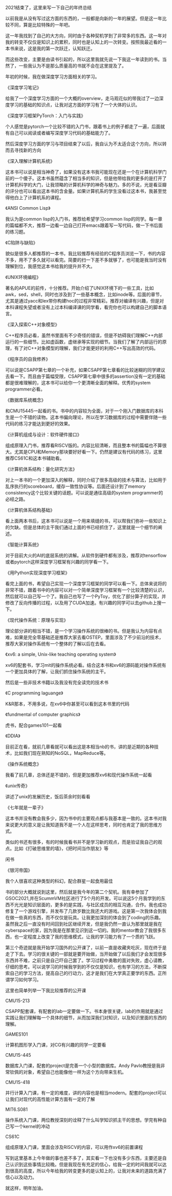2021结束了，这里来写一下自己的年终总结

以前我是从没有写过这方面的东西的，一般都是向新的一年的展望。但是这一年比较不同，算是比较特殊的一年吧。

这一年我找到了自己的大方向，同时由于各种契机学到了非常多的东西。这一年对我的转变不仅仅是知识上的累积，同时也是认知上的一次转变。按照我最近看的一本书来说，这是我的第一次跃迁，认知跃迁。

而这些改变，主要是由读书引起的，所以这里我就先说一下我这一年读到的书。当然了，一些我认为不是那么质量高的书就不会在这里提及了。

年初的时候，我在做深度学习方面相关的学习。

《深度学习笔记》

给我了一个深度学习方面的一个大概的overview，走马观花似的带我过了一边深度学习的基础的知识点，让我对这方面的学习有了一个大体的认识。

《深度学习框架PyTorch：入门与实践》

个人感觉是pytorch一个比较不错的入门书，跟着书上的例子都走了一遍，后面就有自己可以阅读或者编写深度学习代码的基础能力了。

然后深度学习方面的学习与项目结束了以后，我自认为不太适合这个方向，所以转而去寻找新的方向

《深入理解计算机系统》

这本书可以说是相当神奇了，如果没有这本书我可能现在还是一个在计算机科学门前的一个傻子。这本书虽然蕴含了相当多的知识，但是他带给我的更多的是打开了计算机科学的大门，让我领略的计算机科学的神奇与魅力。多的不说，光是看豆瓣的评分也可以看出这本书的含金量。如果计算机系的学生没看过这本书，我甚至觉得他白上了计算机系的课程。

《ANSI Common Lisp》

我认为是common lisp的入门书，推荐给希望学习common lisp的同学。每一章的篇幅都不大，推荐一边看一边自己打开emacs跟着写一写代码，做一下书后面的练习题。

《C陷阱与缺陷》

貌似是很多人都推荐的一本书，我比较推荐有经验的C程序员浏览一下，书的内容不多，用不了多久就可以看完。简要的扫一下差不多就够了，也可能是我当时没有理解到位，我感觉这本书给我的提升并不大。

《UNIX环境编程》

著名的APUE的前传，十分推荐。开始介绍了UNIX环境下的一些工具，比如awk，sed，shell，同时也涉及到了一些基本概念，比如inode等。后面的章节，尤其是通过yacc和lex带你构建hoc的过程非常精彩。推荐对编译有兴趣，但是对本科课程失望或者没有上过本科编译课的同学看，看完你也可以构建自己的脚本语言。

《深入探索C++对象模型》

C++程序员必看，虽然书里面有不少奇怪的错误，但是不妨碍我们理解C++内部运行的一些细节。比如虚函数，虚继承等实现的细节。当我们了解了内部运行的原理，有了对C++对象模型的理解，我们才能更好的利用C++写出高效的代码。

《程序员的自我修养》

可以说是CSAPP第七章的一个补充，如果CSAPP第七章看的比较迷糊的同学建议去看一下。而且由于篇幅受限，CSAPP第七章中很多的assertion没有一定的基础都是很难理解的，这本书可以给你一个更清晰全面的解释。优秀的system programmer必看。

《数据库系统概念》

和CMU15445一起看的书。书中的内容较为全面，对于一个刚入门数据库的本科生是一个不错的读物。这本书偏向理论，所以在学习数据库的过程中需要伴随一些代码的练习才能达到更好的效果。

《计算机组成与设计：软件硬件接口》

组成原理入门书，推荐看RISCV版的。内容比较清晰，而且整本书的篇幅也不算很大。尤其是CPU和Memory那块要好好看一下。仍然是建议有代码的练习，这里推荐CS61C和这本书辅助看。

《计算机体系结构：量化研究方法》

对上一本书的一个更加深入的解释，同时介绍了很多高级的技术与算法，比如用于乱序执行的scoreboard，缓存一致性协议等。后面还设计到了memory consistency这个比较关键的话题。可以说是通往高级的system programmer的必经之路。

《计算机体系结构基础》

看上面两本书后，这本书可以说是一个用来填缝的书，可以帮我们弥补一些知识上的欠缺。但是总体的主干我们通过上面的书已经抓住了，这里就是一个细节的阐述。

《智能计算系统》

对于目前大火的AI的底层系统的讲解。从软件到硬件都有涉及，推荐对tensorflow或者pytorch这样深度学习框架有兴趣的同学看一下。

《用Python实现深度学习框架》

看完上面的书，希望自己实现一个深度学习框架的同学可以看一下。总体来说将的非常不错，跟着书中的内容可以对一个简单深度学习框架有一个比较清楚的认识，然后就可以自己写一个了。我自己也写了一个PyToy，优化了部分算子的实现，并修改了反向传播的过程，以及用了CUDA加速。有兴趣的同学可以去github上搜一下。

《现代操作系统：原理与实现》

理论部分讲的相当不错，是一个学习操作系统的很棒的书。但是我认为内容有点难，如果是完全零基础还是推荐大家去看OSTEP。里面涉及了不少前沿的技术，推荐大家对操作系统有一个整体的了解以后在去看。

《xv6: a simple, Unix-like teaching operating system》

xv6的配套书，学习mit的操作系统必看。结合这本书和xv6的源码能对操作系统有一个更加具体的了解，让我们抓住操作系统的主干。

然后是一些非技术书籍以及我没有完全读完的技术书

《C programming laguange》

K&R那本，不用多说，在xv6中你甚至可以看到这本书里的代码

《fundmental of computer graphics》

虎书，配合games101一起看

《DDIA》

目前正在看，就前几章看就可以看出这是本相当nb的书，讲的是近期的各种技术，比如我们现在熟知的NoSQL，MapReduce等。

《操作系统概念》

我看了前几章，总体还是不错的，但是更加推荐xv6和现代操作系统一起看

《unix传奇》

讲述了unix的发展历史，饭后茶余时刻看看

《七年就是一辈子》

这本书并没有教会我多少，因为书中的主要观点都与我基本是一致的。这本书对我来说更大的意义是让我知道我不是一个人在这样思考，同时也肯定了我的思维方式。

类似的书还有很多，有的时候我看书并不是学习新的观点，而是验证我自己的观点。比如《打破思维里的墙》，《把时间当作朋友》等

闲书

《银河帝国》

我个人很喜欢这种类型的科幻，配合群星一起食用最佳

书的部分大概就说到这里，然后就是我今年的第二个契机。我有幸参加了GSOC2021,并在ScummVM社区进行了5个月的开发。可以说这5个月我学到的东西不光光是知识层面的，更多的是实践，与社区成员的相互沟通，合作。我也成功修复了一个游戏引擎，并发布了几款岁数比我还大的游戏。这是第一次我体会到我在做一些真的东西，而不仅仅是玩具。让我更加深刻的体会到了coding的乐趣。虽然我之后一直没有时间回到社区继续开发，但是我仍然一直认为那里就是我在cyberspace的家，因为我是在那里见识到这一切的。我的mentor教会了我很多东西，也一定程度上改变了我的思维模式，让我的学习能力有了一个质的飞跃。

第三个奇迹就是我开始学习国外的公开课了，以前一直是收藏夹吃灰，现在终于是走了下去。学习的很关键的一部就是要开始做，当开始做了以后我们才会发现很多东西并不难，之前只是自己吓自己罢了。学习过程中勇敢的面对失败，虚心请教，仔细的思考。可以说学习的时候我学到的不仅仅是知识，也有学习的方法，不断探索自己的学习方法，提高自己的行动力，这才是我们在大学真正要学的东西。正所谓学习如何学习。

这里也简单列举一下我比较推荐的公开课

CMU15-213

CSAPP配套课，有配套的lab一定要做一下。书本身很关键，lab的作用就是通过实践让我们理解每一个具体的细节，从而加深我们对知识，以及知识里面的东西的理解。

GAMES101

计算机图形学入门课，对CG有兴趣的同学一定要看

CMU15-445

数据库入门课，配套的project是完善一个小型的数据库。Andy Pavlo教授是我非常钦佩的对象，希望自己也能像他一样为这个方向带来生机。

CMU15-418

并行计算入门课，有一定的难度，讲的内容也是相当modern。配套的project可以让我们对现代的高性能计算方面有一定的了解

MIT6.S081

操作系统入门课，两位教授深刻的诠释了什么叫学知识抓主干的思想。学完有种自己写一个kernel的冲动

CS61C

组成原理入门课，里面会涉及RISCV的内容，可以用作xv6的前置课程

写到这里基本上今年做的事也差不多了，其实看一下也没有多少东西，主要还是自己认识到这些事情比较晚。但是我现在有充足的信心，给我一定的时间我就可以达到很高的高度，所以今年给我的转变更多的是认知上的，让我对未来的道路充满了信心以及动力。

就这样，明年加油。